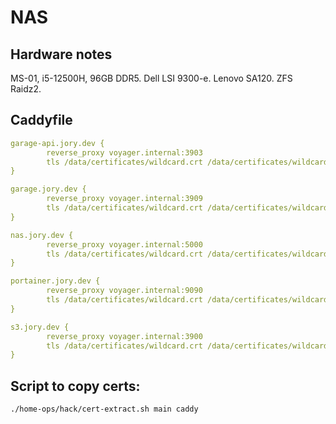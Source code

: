 # NAS

## Hardware notes
MS-01, i5-12500H, 96GB DDR5. Dell LSI 9300-e. Lenovo SA120. ZFS Raidz2.

## Caddyfile

```yaml
garage-api.jory.dev {
        reverse_proxy voyager.internal:3903
        tls /data/certificates/wildcard.crt /data/certificates/wildcard.key
}

garage.jory.dev {
        reverse_proxy voyager.internal:3909
        tls /data/certificates/wildcard.crt /data/certificates/wildcard.key
}

nas.jory.dev {
        reverse_proxy voyager.internal:5000
        tls /data/certificates/wildcard.crt /data/certificates/wildcard.key
}

portainer.jory.dev {
        reverse_proxy voyager.internal:9090
        tls /data/certificates/wildcard.crt /data/certificates/wildcard.key
}

s3.jory.dev {
        reverse_proxy voyager.internal:3900
        tls /data/certificates/wildcard.crt /data/certificates/wildcard.key
}
```

## Script to copy certs:
```sh
./home-ops/hack/cert-extract.sh main caddy
```
